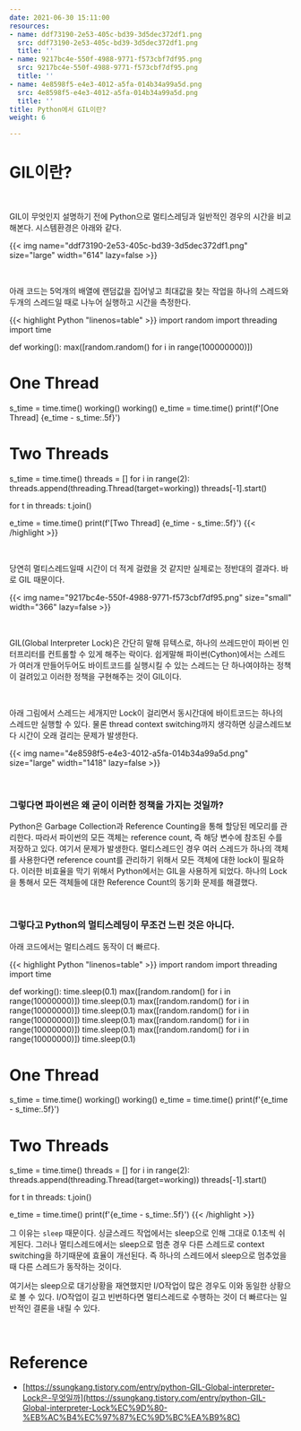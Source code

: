 ```yaml
---
date: 2021-06-30 15:11:00
resources:
- name: ddf73190-2e53-405c-bd39-3d5dec372df1.png
  src: ddf73190-2e53-405c-bd39-3d5dec372df1.png
  title: ''
- name: 9217bc4e-550f-4988-9771-f573cbf7df95.png
  src: 9217bc4e-550f-4988-9771-f573cbf7df95.png
  title: ''
- name: 4e8598f5-e4e3-4012-a5fa-014b34a99a5d.png
  src: 4e8598f5-e4e3-4012-a5fa-014b34a99a5d.png
  title: ''
title: Python에서 GIL이란?
weight: 6

---
```

# GIL이란?

<br>



GIL이 무엇인지 설명하기 전에 Python으로 멀티스레딩과 일반적인 경우의 시간을 비교해본다. 시스템환경은 아래와 같다. 

{{< img name="ddf73190-2e53-405c-bd39-3d5dec372df1.png" size="large" width="614" lazy=false >}}

<br>



아래 코드는 5억개의 배열에 랜덤값을 집어넣고 최대값을 찾는 작업을 하나의 스레드와 두개의 스레드일 때로 나누어 실행하고 시간을 측정한다.

{{< highlight Python "linenos=table" >}}
import random
import threading
import time


def working():
    max([random.random() for i in range(100000000)])


# One Thread
s_time = time.time()
working()
working()
e_time = time.time()
print(f'[One Thread] {e_time - s_time:.5f}')


# Two Threads
s_time = time.time()
threads = []
for i in range(2):
    threads.append(threading.Thread(target=working))
    threads[-1].start()

for t in threads:
    t.join()

e_time = time.time()
print(f'[Two Thread] {e_time - s_time:.5f}')
{{< /highlight >}}

<br>



당연히 멀티스레드일때 시간이 더 적게 걸렸을 것 같지만 실제로는 정반대의 결과다. 바로 GIL 때문이다.

{{< img name="9217bc4e-550f-4988-9771-f573cbf7df95.png" size="small" width="366" lazy=false >}}

<br>



GIL(Global Interpreter Lock)은 간단히 말해 뮤텍스로, 하나의 쓰레드만이 파이썬 인터프리터를 컨트롤할 수 있게 해주는 락이다. 쉽게말해 파이썬(Cython)에서는 스레드가 여러개 만들어두어도 바이트코드를 실행시킬 수 있는 스레드는 단 하나여야하는 정책이 걸려있고 이러한 정책을 구현해주는 것이 GIL이다.

<br>



아래 그림에서 스레드는 세개지만 Lock이 걸리면서 동시간대에 바이트코드는 하나의 스레드만 실행할 수 있다. 물론 thread context switching까지 생각하면 싱글스레드보다 시간이 오래 걸리는 문제가 발생한다.

{{< img name="4e8598f5-e4e3-4012-a5fa-014b34a99a5d.png" size="large" width="1418" lazy=false >}}

<br>



### 그렇다면 파이썬은 왜 굳이 이러한 정책을 가지는 것일까?

Python은 Garbage Collection과 Reference Counting을 통해 할당된 메모리를 관리한다. 따라서 파이썬의 모든 객체는 reference count, 즉 해당 변수에 참조된 수를 저장하고 있다. 여기서 문제가 발생한다. 멀티스레드인 경우 여러 스레드가 하나의 객체를 사용한다면 reference count를 관리하기 위해서 모든 객체에 대한 lock이 필요하다. 이러한 비효율을 막기 위해서 Python에서는 GIL을 사용하게 되었다. 하나의 Lock을 통해서 모든 객체들에 대한 Reference Count의 동기화 문제를 해결했다.

<br>



### 그렇다고 Python의 멀티스레딩이 무조건 느린 것은 아니다.

아래 코드에서는 멀티스레드 동작이 더 빠르다.

{{< highlight Python "linenos=table" >}}
import random
import threading
import time


def working():
    time.sleep(0.1)
    max([random.random() for i in range(10000000)])
    time.sleep(0.1)
    max([random.random() for i in range(10000000)])
    time.sleep(0.1)
    max([random.random() for i in range(10000000)])
    time.sleep(0.1)
    max([random.random() for i in range(10000000)])
    time.sleep(0.1)
    max([random.random() for i in range(10000000)])
    time.sleep(0.1)


# One Thread
s_time = time.time()
working()
working()
e_time = time.time()
print(f'{e_time - s_time:.5f}')


# Two Threads
s_time = time.time()
threads = []
for i in range(2):
    threads.append(threading.Thread(target=working))
    threads[-1].start()

for t in threads:
    t.join()

e_time = time.time()
print(f'{e_time - s_time:.5f}')
{{< /highlight >}}

그 이유는 `sleep` 때문이다. 싱글스레드 작업에서는 sleep으로 인해 그대로 0.1초씩 쉬게된다. 그러나 멀티스레드에서는 sleep으로 멈춘 경우 다른 스레드로 context switching을 하기때문에 효율이 개선된다. 즉 하나의 스레드에서 sleep으로 멈추었을 때 다른 스레드가 동작하는 것이다.

여기서는 sleep으로 대기상황을 재연했지만 I/O작업이 많은 경우도 이와 동일한 상황으로 볼 수 있다. I/O작업이 길고 빈번하다면 멀티스레드로 수행하는 것이 더 빠르다는 일반적인 결론을 내릴 수 있다.

<br>



# Reference

- [https://ssungkang.tistory.com/entry/python-GIL-Global-interpreter-Lock은-무엇일까](https://ssungkang.tistory.com/entry/python-GIL-Global-interpreter-Lock%EC%9D%80-%EB%AC%B4%EC%97%87%EC%9D%BC%EA%B9%8C)